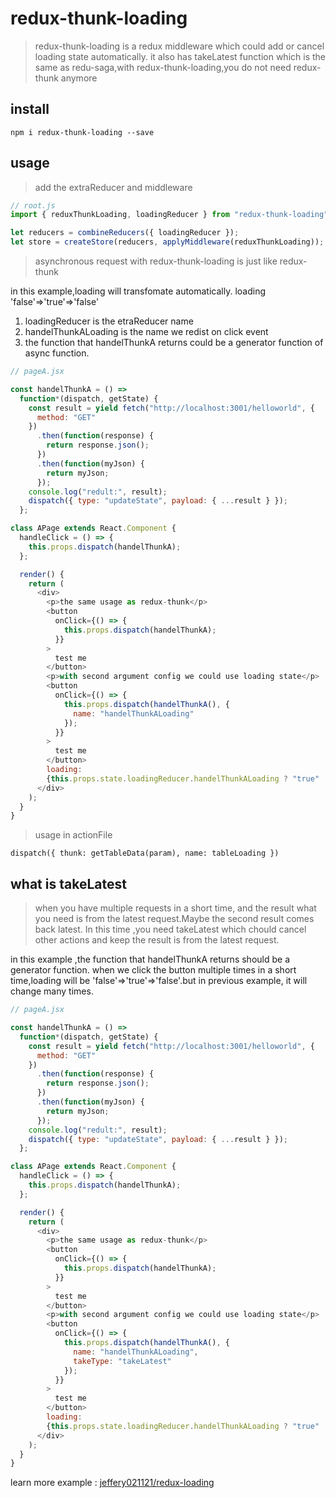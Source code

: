 # redux-thunk-loading

> redux-thunk-loading is a redux middleware which could add or cancel loading state automatically. it also has takeLatest function which is the same as redu-saga,with redux-thunk-loading,you do not need redux-thunk anymore

## install

```
npm i redux-thunk-loading --save
```

## usage

> add the extraReducer and middleware

```js
// root.js
import { reduxThunkLoading, loadingReducer } from "redux-thunk-loading";

let reducers = combineReducers({ loadingReducer });
let store = createStore(reducers, applyMiddleware(reduxThunkLoading));
```

> asynchronous request with redux-thunk-loading is just like redux-thunk

in this example,loading will transfomate automatically.
loading 'false'=>'true'=>'false'

1. loadingReducer is the etraReducer name
2. handelThunkALoading is the name we redist on click event
3. the function that handelThunkA returns could be a generator function of async function.

```js
// pageA.jsx

const handelThunkA = () =>
  function*(dispatch, getState) {
    const result = yield fetch("http://localhost:3001/helloworld", {
      method: "GET"
    })
      .then(function(response) {
        return response.json();
      })
      .then(function(myJson) {
        return myJson;
      });
    console.log("redult:", result);
    dispatch({ type: "updateState", payload: { ...result } });
  };

class APage extends React.Component {
  handleClick = () => {
    this.props.dispatch(handelThunkA);
  };

  render() {
    return (
      <div>
        <p>the same usage as redux-thunk</p>
        <button
          onClick={() => {
            this.props.dispatch(handelThunkA);
          }}
        >
          test me
        </button>
        <p>with second argument config we could use loading state</p>
        <button
          onClick={() => {
            this.props.dispatch(handelThunkA(), {
              name: "handelThunkALoading"
            });
          }}
        >
          test me
        </button>
        loading:
        {this.props.state.loadingReducer.handelThunkALoading ? "true" : "false"}
      </div>
    );
  }
}
```
> usage in actionFile
```
dispatch({ thunk: getTableData(param), name: tableLoading })
```

## what is takeLatest

> when you have multiple requests in a short time, and the result what you need is from the latest request.Maybe the second result comes back latest. In this time ,you need takeLatest which chould cancel other actions and keep the result is from the latest request.

in this example ,the function that handelThunkA returns should be a generator function.
when we click the button multiple times in a short time,loading will be 'false'=>'true'=>'false'.but in previous example, it will change many times.

```js
// pageA.jsx

const handelThunkA = () =>
  function*(dispatch, getState) {
    const result = yield fetch("http://localhost:3001/helloworld", {
      method: "GET"
    })
      .then(function(response) {
        return response.json();
      })
      .then(function(myJson) {
        return myJson;
      });
    console.log("redult:", result);
    dispatch({ type: "updateState", payload: { ...result } });
  };

class APage extends React.Component {
  handleClick = () => {
    this.props.dispatch(handelThunkA);
  };

  render() {
    return (
      <div>
        <p>the same usage as redux-thunk</p>
        <button
          onClick={() => {
            this.props.dispatch(handelThunkA);
          }}
        >
          test me
        </button>
        <p>with second argument config we could use loading state</p>
        <button
          onClick={() => {
            this.props.dispatch(handelThunkA(), {
              name: "handelThunkALoading",
              takeType: "takeLatest"
            });
          }}
        >
          test me
        </button>
        loading:
        {this.props.state.loadingReducer.handelThunkALoading ? "true" : "false"}
      </div>
    );
  }
}
```
learn more example : [jeffery021121/redux-loading](https://github.com/jeffery021121/redux-loading)

